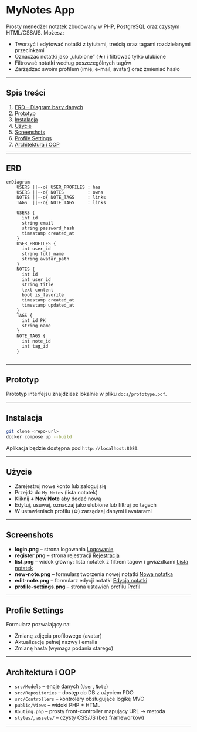 # MyNotes App

Prosty menedżer notatek zbudowany w PHP, PostgreSQL oraz czystym HTML/CSS/JS. Możesz:

- Tworzyć i edytować notatki z tytułami, treścią oraz tagami rozdzielanymi przecinkami
- Oznaczać notatki jako „ulubione” (★) i filtrować tylko ulubione
- Filtrować notatki według poszczególnych tagów
- Zarządzać swoim profilem (imię, e-mail, avatar) oraz zmieniać hasło

---

## Spis treści

1. [ERD – Diagram bazy danych](#erd)
2. [Prototyp](#prototyp)
3. [Instalacja](#instalacja)
4. [Użycie](#uzycie)
5. [Screenshots](#screenshots)
6. [Profile Settings](#profile-settings)
7. [Architektura i OOP](#architektura-i-oop)

---

## ERD

```mermaid
erDiagram
    USERS ||--o{ USER_PROFILES : has
    USERS ||--o{ NOTES         : owns
    NOTES ||--o{ NOTE_TAGS     : links
    TAGS  ||--o{ NOTE_TAGS     : links

    USERS {
      int id 
      string email
      string password_hash
      timestamp created_at
    }
    USER_PROFILES {
      int user_id
      string full_name
      string avatar_path
    }
    NOTES {
      int id 
      int user_id 
      string title
      text content
      bool is_favorite
      timestamp created_at
      timestamp updated_at
    }
    TAGS {
      int id PK
      string name
    }
    NOTE_TAGS {
      int note_id 
      int tag_id 
    }


```

---

## Prototyp

Prototyp interfejsu znajdziesz lokalnie w pliku `docs/prototype.pdf`.

---

## Instalacja

```bash
git clone <repo-url>
docker compose up --build
```

Aplikacja będzie dostępna pod `http://localhost:8080`.

---

## Użycie

- Zarejestruj nowe konto lub zaloguj się
- Przejdź do `My Notes` (lista notatek)
- Kliknij **+ New Note** aby dodać nową
- Edytuj, usuwaj, oznaczaj jako ulubione lub filtruj po tagach
- W ustawieniach profilu (⚙) zarządzaj danymi i avatarami

---

## Screenshots

- **login.png** – strona logowania
  [Logowanie](docs/screenshots/login.png)
- **register.png** – strona rejestracji
  [Rejestracja](docs/screenshots/register.png)
- **list.png** – widok główny: lista notatek z filtrem tagów i gwiazdkami
  [Lista notatek](docs/screenshots/list.png)
- **new-note.png** – formularz tworzenia nowej notatki
  [Nowa notatka](docs/screenshots/new-note.png)
- **edit-note.png** – formularz edycji notatki
  [Edycja notatki](docs/screenshots/edit-note.png)
- **profile-settings.png** – strona ustawień profilu
  [Profil](docs/screenshots/profile-settings.png)

---

## Profile Settings

Formularz pozwalający na:

- Zmianę zdjęcia profilowego (avatar)
- Aktualizację pełnej nazwy i emaila
- Zmianę hasła (wymaga podania starego)

---

## Architektura i OOP

- `src/Models` – encje danych (`User`, `Note`)
- `src/Repositories` – dostęp do DB z użyciem PDO
- `src/Controllers` – kontrolery obsługujące logikę MVC
- `public/Views` – widoki PHP + HTML
- `Routing.php` – prosty front-controller mapujący URL → metoda
- `styles/`, `assets/` – czysty CSS/JS (bez frameworków)

---
